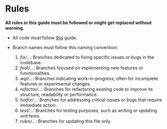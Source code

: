 # Rules

**All rules in this guide must be followed or might get replaced without warning.**

* All code must follow [this](https://google.github.io/styleguide/javaguide.html) guide.

* Branch names must follow this naming convention:
  1. _fix/..._: Branches dedicated to fixing specific issues or bugs in the codebase.
  2. _feat/..._: Branches focused on implementing new features or functionalities.
  3. _wip/..._: Branches indicating work-in-progress, often for incomplete features or experimental changes.
  4. _refactor/..._: Branches for refactoring existing code to improve its structure, readability or performance.
  5. _hotfix/..._: Branches for addressing critical issues or bugs that require immediate action.
  6. _test/..._: Branches for testing purposes, such as writing or updating unit tests.
  7. _rules/..._: Branches for updating this file only.
